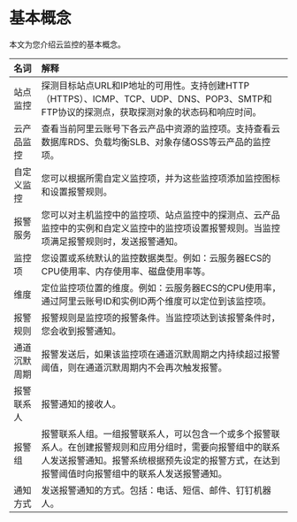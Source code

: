 # 基本概念

本文为您介绍云监控的基本概念。

|名词|解释|
|:-|:-|
|站点监控|探测目标站点URL和IP地址的可用性。支持创建HTTP（HTTPS）、ICMP、TCP、UDP、DNS、POP3、SMTP和FTP协议的探测点，获取探测对象的状态码和响应时间。|
|云产品监控|查看当前阿里云账号下各云产品中资源的监控项。支持查看云数据库RDS、负载均衡SLB、对象存储OSS等云产品的监控项。|
|自定义监控|您可以根据所需自定义监控项，并为这些监控项添加监控图标和设置报警规则。|
|报警服务|您可以对主机监控中的监控项、站点监控中的探测点、云产品监控中的实例和自定义监控中的监控项设置报警规则。当监控项满足报警规则时，发送报警通知。|
|监控项|您设置或系统默认的监控数据类型。例如：云服务器ECS的CPU使用率、内存使用率、磁盘使用率等。|
|维度|定位监控项位置的维度。例如：云服务器ECS的CPU使用率，通过阿里云账号ID和实例ID两个维度可以定位到该监控项。|
|报警规则|报警规则是监控项的报警条件。当监控项达到该报警条件时，您会收到报警通知。|
|通道沉默周期|报警发送后，如果该监控项在通道沉默周期之内持续超过报警阈值，则在通道沉默周期内不会再次触发报警。|
|报警联系人|报警通知的接收人。|
|报警组|报警联系人组。一组报警联系人，可以包含一个或多个报警联系人。在创建报警规则和应用分组时，需要向报警组中的联系人发送报警通知。报警系统根据预先设定的报警方式，在达到报警阈值时向报警组中的联系人发送报警通知。|
|通知方式|发送报警通知的方式。包括：电话、短信、邮件、钉钉机器人。|

